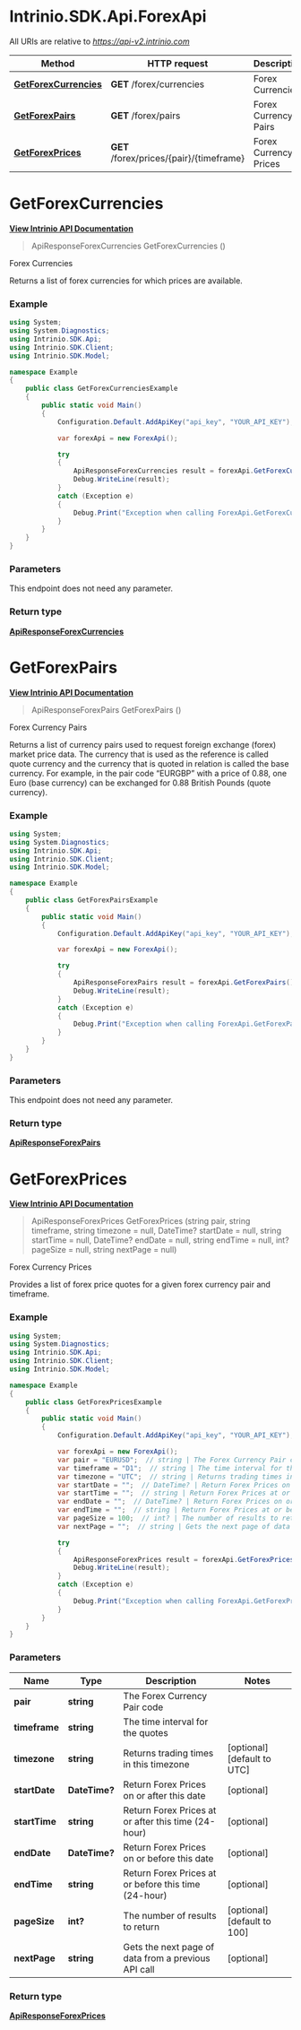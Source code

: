 # Intrinio.SDK.Api.ForexApi

All URIs are relative to *https://api-v2.intrinio.com*

Method | HTTP request | Description
------------- | ------------- | -------------
[**GetForexCurrencies**](ForexApi.md#getforexcurrencies) | **GET** /forex/currencies | Forex Currencies
[**GetForexPairs**](ForexApi.md#getforexpairs) | **GET** /forex/pairs | Forex Currency Pairs
[**GetForexPrices**](ForexApi.md#getforexprices) | **GET** /forex/prices/{pair}/{timeframe} | Forex Currency Prices



[//]: # (START_OPERTATION)

[//]: # (ENDPOINT:/forex/currencies)

[//]: # (DOC_LINK:ForexApi.md#getforexcurrencies)

<a name="getforexcurrencies"></a>
# **GetForexCurrencies**

[**View Intrinio API Documentation**](https://docs.intrinio.com/documentation/api_v2/GetForexCurrencies_v2)

> ApiResponseForexCurrencies GetForexCurrencies ()

Forex Currencies

Returns a list of forex currencies for which prices are available.

### Example

[//]: # (START_CODE_EXAMPLE)

```csharp
using System;
using System.Diagnostics;
using Intrinio.SDK.Api;
using Intrinio.SDK.Client;
using Intrinio.SDK.Model;

namespace Example
{
    public class GetForexCurrenciesExample
    {
        public static void Main()
        {
            Configuration.Default.AddApiKey("api_key", "YOUR_API_KEY");

            var forexApi = new ForexApi();

            try
            {
                ApiResponseForexCurrencies result = forexApi.GetForexCurrencies();
                Debug.WriteLine(result);
            }
            catch (Exception e)
            {
                Debug.Print("Exception when calling ForexApi.GetForexCurrencies: " + e.Message );
            }
        }
    }
}
```

[//]: # (END_CODE_EXAMPLE)

### Parameters
This endpoint does not need any parameter.

### Return type

[**ApiResponseForexCurrencies**](ApiResponseForexCurrencies.md)

[//]: # (END_OPERATION)


[//]: # (START_OPERTATION)

[//]: # (ENDPOINT:/forex/pairs)

[//]: # (DOC_LINK:ForexApi.md#getforexpairs)

<a name="getforexpairs"></a>
# **GetForexPairs**

[**View Intrinio API Documentation**](https://docs.intrinio.com/documentation/api_v2/GetForexPairs_v2)

> ApiResponseForexPairs GetForexPairs ()

Forex Currency Pairs

Returns a list of currency pairs used to request foreign exchange (forex) market price data. The currency that is used as the reference is called quote currency and the currency that is quoted in relation is called the base currency. For example, in the pair code “EURGBP” with a price of 0.88, one Euro (base currency) can be exchanged for 0.88 British Pounds (quote currency).

### Example

[//]: # (START_CODE_EXAMPLE)

```csharp
using System;
using System.Diagnostics;
using Intrinio.SDK.Api;
using Intrinio.SDK.Client;
using Intrinio.SDK.Model;

namespace Example
{
    public class GetForexPairsExample
    {
        public static void Main()
        {
            Configuration.Default.AddApiKey("api_key", "YOUR_API_KEY");

            var forexApi = new ForexApi();

            try
            {
                ApiResponseForexPairs result = forexApi.GetForexPairs();
                Debug.WriteLine(result);
            }
            catch (Exception e)
            {
                Debug.Print("Exception when calling ForexApi.GetForexPairs: " + e.Message );
            }
        }
    }
}
```

[//]: # (END_CODE_EXAMPLE)

### Parameters
This endpoint does not need any parameter.

### Return type

[**ApiResponseForexPairs**](ApiResponseForexPairs.md)

[//]: # (END_OPERATION)


[//]: # (START_OPERTATION)

[//]: # (ENDPOINT:/forex/prices/{pair}/{timeframe})

[//]: # (DOC_LINK:ForexApi.md#getforexprices)

<a name="getforexprices"></a>
# **GetForexPrices**

[**View Intrinio API Documentation**](https://docs.intrinio.com/documentation/api_v2/GetForexPrices_v2)

> ApiResponseForexPrices GetForexPrices (string pair, string timeframe, string timezone = null, DateTime? startDate = null, string startTime = null, DateTime? endDate = null, string endTime = null, int? pageSize = null, string nextPage = null)

Forex Currency Prices

Provides a list of forex price quotes for a given forex currency pair and timeframe.

### Example

[//]: # (START_CODE_EXAMPLE)

```csharp
using System;
using System.Diagnostics;
using Intrinio.SDK.Api;
using Intrinio.SDK.Client;
using Intrinio.SDK.Model;

namespace Example
{
    public class GetForexPricesExample
    {
        public static void Main()
        {
            Configuration.Default.AddApiKey("api_key", "YOUR_API_KEY");

            var forexApi = new ForexApi();
            var pair = "EURUSD";  // string | The Forex Currency Pair code
            var timeframe = "D1";  // string | The time interval for the quotes
            var timezone = "UTC";  // string | Returns trading times in this timezone (optional)  (default to UTC)
            var startDate = "";  // DateTime? | Return Forex Prices on or after this date (optional) 
            var startTime = "";  // string | Return Forex Prices at or after this time (24-hour) (optional) 
            var endDate = "";  // DateTime? | Return Forex Prices on or before this date (optional) 
            var endTime = "";  // string | Return Forex Prices at or before this time (24-hour) (optional) 
            var pageSize = 100;  // int? | The number of results to return (optional)  (default to 100)
            var nextPage = "";  // string | Gets the next page of data from a previous API call (optional) 

            try
            {
                ApiResponseForexPrices result = forexApi.GetForexPrices(pair, timeframe, timezone, startDate, startTime, endDate, endTime, pageSize, nextPage);
                Debug.WriteLine(result);
            }
            catch (Exception e)
            {
                Debug.Print("Exception when calling ForexApi.GetForexPrices: " + e.Message );
            }
        }
    }
}
```

[//]: # (END_CODE_EXAMPLE)

### Parameters

Name | Type | Description  | Notes
------------- | ------------- | ------------- | -------------
 **pair** | **string**| The Forex Currency Pair code | 
 **timeframe** | **string**| The time interval for the quotes | 
 **timezone** | **string**| Returns trading times in this timezone | [optional] [default to UTC]
 **startDate** | **DateTime?**| Return Forex Prices on or after this date | [optional] 
 **startTime** | **string**| Return Forex Prices at or after this time (24-hour) | [optional] 
 **endDate** | **DateTime?**| Return Forex Prices on or before this date | [optional] 
 **endTime** | **string**| Return Forex Prices at or before this time (24-hour) | [optional] 
 **pageSize** | **int?**| The number of results to return | [optional] [default to 100]
 **nextPage** | **string**| Gets the next page of data from a previous API call | [optional] 

### Return type

[**ApiResponseForexPrices**](ApiResponseForexPrices.md)

[//]: # (END_OPERATION)

